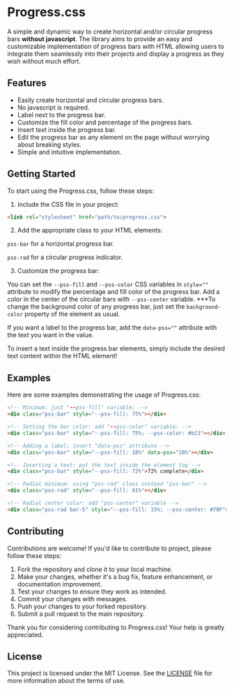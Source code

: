 # Progress.css

A simple and dynamic way to create horizontal and/or circular progress bars **without javascript**. The library aims to provide an easy and customizable implementation of progress bars with HTML allowing users to integrate them seamlessly into their projects and display a progress as they wish without much effort.

## Features

- Easily create horizontal and circular progress bars.
- No javascript is required.
- Label next to the progress bar.
- Customize the fill color and percentage of the progress bars.
- Insert text inside the progress bar.
- Edit the progress bar as any element on the page without worrying about breaking styles.
- Simple and intuitive implementation.

## Getting Started

To start using the Progress.css, follow these steps:

1. Include the CSS file in your project:

```html
<link rel="stylesheet" href="path/to/progress.css">
```

2. Add the appropriate class to your HTML elements:

`pss-bar` for a horizontal progress bar.

`pss-rad` for a circular progress indicator.

3. Customize the progress bar:

You can set the `--pss-fill` and `--pss-color` CSS variables in `style=""` attribute to modify the percentage and fill color of the progress bar. Add a color in the center of the circular bars with `--pss-center` variable. ***To change the background color of any progress bar, just set the `background-color` property of the element as usual.

If you want a label to the progress bar, add the `data-pss=""` attribute with the text you want in the value.

To insert a text inside the progress bar elements, simply include the desired text content within the HTML element!

## Examples

Here are some examples demonstrating the usage of Progress.css:

```html
<!-- Minimum: just "--pss-fill" variable; -->
<div class="pss-bar" style="--pss-fill: 75%"></div>

<!-- Setting the bar color: add "--pss-color" variable; -->
<div class="pss-bar" style="--pss-fill: 75%; --pss-color: #b13"></div>

<!-- Adding a label: insert "data-pss" attribute -->
<div class="pss-bar" style="--pss-fill: 18%" data-pss="18%"></div>

<!-- Inserting a text: put the text inside the element tag -->
<div class="pss-bar" style="--pss-fill: 72%">72% complete</div>

<!-- Radial minimum: using "pss-rad" class instead "pss-bar" -->
<div class="pss-rad" style="--pss-fill: 81%"></div>

<!-- Radial center color: add "pss-center" variable -->
<div class="pss-rad bar-5" style="--pss-fill: 15%; --pss-center: #70F"></div>

```

## Contributing

Contributions are welcome! If you'd like to contribute to project, please follow these steps:

1. Fork the repository and clone it to your local machine.
2. Make your changes, whether it's a bug fix, feature enhancement, or documentation improvement.
3. Test your changes to ensure they work as intended.
4. Commit your changes with messages.
5. Push your changes to your forked repository.
6. Submit a pull request to the main repository.

Thank you for considering contributing to Progress.css! Your help is greatly appreciated.

## License

This project is licensed under the  MIT License. See the [LICENSE](https://github.com/refusado/progress.css/blob/main/LICENCE) file for more information about the terms of use.